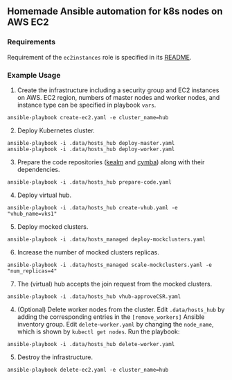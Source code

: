 Homemade Ansible automation for k8s nodes on AWS EC2
----------------------------------------------------

### Requirements
Requirement of the `ec2instances` role is specified in its [README](roles/ec2instances/README.md).

### Example Usage
1. Create the infrastructure including a security group and EC2 instances on AWS.
EC2 region, numbers of master nodes and worker nodes, and instance type can be specified in playbook `vars`.
```
ansible-playbook create-ec2.yaml -e cluster_name=hub
```

2. Deploy Kubernetes cluster.
```
ansible-playbook -i .data/hosts_hub deploy-master.yaml
ansible-playbook -i .data/hosts_hub deploy-worker.yaml
```

3. Prepare the code repositories ([kealm](https://github.com/pdettori/kealm) and [cymba](https://github.com/pdettori/cymba)) along with their dependencies.
```
ansible-playbook -i .data/hosts_hub prepare-code.yaml
```

4. Deploy virtual hub.

```
ansible-playbook -i .data/hosts_hub create-vhub.yaml -e "vhub_name=vks1"
```

5. Deploy mocked clusters.

```
ansible-playbook -i .data/hosts_managed deploy-mockclusters.yaml 
```

6. Increase the number of mocked clusters replicas.

```
ansible-playbook -i .data/hosts_managed scale-mockclusters.yaml -e "num_replicas=4"
```

7. The (virtual) hub accepts the join request from the mocked clusters.

```
ansible-playbook -i .data/hosts_hub vhub-approveCSR.yaml 
```

4. (Optional) Delete worker nodes from the cluster.
Edit `.data/hosts_hub` by adding the corresponding entries in the `[remove_workers]` Ansible inventory group.
Edit `delete-worker.yaml` by changing the `node_name`, which is shown by `kubectl get nodes`.
Run the playbook:
```
ansible-playbook -i .data/hosts_hub delete-worker.yaml
```

5. Destroy the infrastructure.
```
ansible-playbook delete-ec2.yaml -e cluster_name=hub
```
